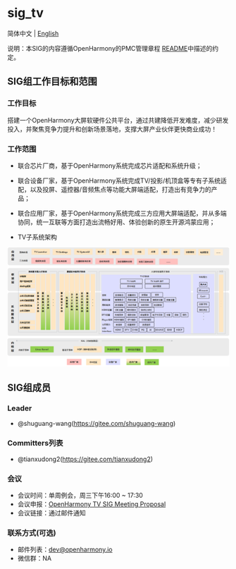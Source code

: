 # sig_tv
简体中文 | [English](./sig_tv.md)

说明：本SIG的内容遵循OpenHarmony的PMC管理章程 [README](../../zh/pmc.md)中描述的约定。

## SIG组工作目标和范围

### 工作目标
搭建一个OpenHarmony大屏软硬件公共平台，通过共建降低开发难度，减少研发投入，并聚焦竞争力提升和创新场景落地，支撑大屏产业伙伴更快商业成功！

### 工作范围
 - 联合芯片厂商，基于OpenHarmony系统完成芯片适配和系统升级；
 - 联合设备厂家，基于OpenHarmony系统完成TV/投影/机顶盒等专有子系统适配，以及投屏、遥控器/音频焦点等功能大屏端适配，打造出有竞争力的产品；
 - 联合应用厂家，基于OpenHarmony系统完成三方应用大屏端适配，并从多端协同，统一互联等方面打造出流畅好用、体验创新的原生开源鸿蒙应用；

 - TV子系统架构

![figures/tv-framework.png](figures/tv-framework.png)

## SIG组成员

### Leader
- @shuguang-wang(https://gitee.com/shuguang-wang)

### Committers列表
- @tianxudong2(https://gitee.com/tianxudong2)

### 会议
 - 会议时间：单周例会，周三下午16:00 ~ 17:30
 - 会议申报：[OpenHarmony TV SIG Meeting Proposal](https://docs.qingque.cn/s/home/eZQD5fEgz0p9aMBiO68_Ymyt0?identityId=2JZgg0BEwbM)
 - 会议链接：通过邮件通知

### 联系方式(可选)

- 邮件列表：dev@openharmony.io
- 微信群：NA
